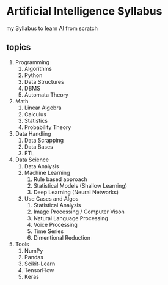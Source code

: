# Artificial Intelligence Syllabus

my Syllabus to learn AI from scratch

## topics

1. Programming
   1. Algorithms
   2. Python
   3. Data Structures
   4. DBMS
   5. Automata Theory
2. Math
   1. Linear Algebra
   2. Calculus
   3. Statistics
   4. Probability Theory
3. Data Handling
   1. Data Scrapping
   2. Data Bases
   3. ETL
4. Data Science
   1. Data Analysis
   2. Machine Learning
      1. Rule based approach
      2. Statistical Models (Shallow Learning)
      3. Deep Learning (Neural Networks)
   3. Use Cases and Algos
      1. Statistical Analysis
      2. Image Processing / Computer Vison
      3. Natural Language Processing
      4. Voice Processing
      5. Time Series
      6. Dimentional Reduction
5. Tools
   1. NumPy
   2. Pandas
   3. Scikit-Learn
   4. TensorFlow
   5. Keras

